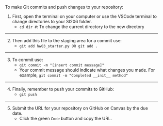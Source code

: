 To make Git commits and push changes to your repository:

1. First, open the terminal on your computer or use the VSCode terminal to change directories to your SI206 folder.
    - ```cd dir #```: To change the current directory to the new directory
---

2. Then add this file to the staging area for a commit use:
    - ```git add hw03_starter.py OR git add .```
---

3. To commit use:
    - ```git commit -m "[insert commit message]"```
    - Your commit message should indicate what changes you made. For example, ```git commit -m "Completed __init__ method"```
---

4. Finally, remember to push your commits to GitHub:
    - ```git push```
---

5. Submit the URL for your repository on GitHub on Canvas by the due date.
    - Click the green ```Code``` button and copy the URL.
